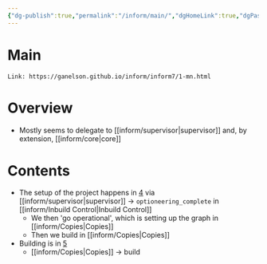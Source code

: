 ```yaml
---
{"dg-publish":true,"permalink":"/inform/main/","dgHomeLink":true,"dgPassFrontmatter":false}
---
```



# Main
```ad-info
Link: https://ganelson.github.io/inform/inform7/1-mn.html
```
# Overview
- Mostly seems to delegate to [[inform/supervisor|supervisor]] and, by extension, [[inform/core|core]]

# Contents
- The setup of the project happens in [4](https://ganelson.github.io/inform/inform7/1-mn.html#SP4) via [[inform/supervisor|supervisor]] → `optioneering_complete` in [[inform/Inbuild Control|Inbuild Control]]
	- We then 'go operational', which is setting up the graph in [[inform/Copies|Copies]]
	- Then we build in [[inform/Copies|Copies]]
- Building is in [5](https://ganelson.github.io/inform/inform7/1-mn.html#SP2_5)
	- [[inform/Copies|Copies]] → build